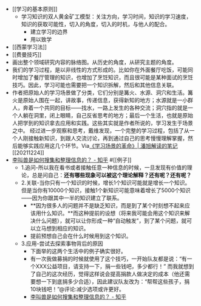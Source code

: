 - [[学习的基本原则]]
    - 学习知识的双人黄金矿工模型：关注方向，学习时间，知识的学习速度，知识的获取可能性，切入的角度，切入的时机，与他人的配合。
        - 建立学习的边界
        - 用以致学
- [[西蒙学习法]]
- [[费曼技巧]]
- 画出整个领域研究内容的脉络图。从历史的角度，从研究主题的角度。
- 我们的学习过程，是以非线性的方式形成的。比如你在外面餐厅吃饭，可能同时增加了餐厅管理的知识，也增加了烹饪知识，而且很可能是某种面试的烹饪技巧。因此，学习可能也需要把一个知识拆解，然后和其他信息关联。
- 作者把原始人的学习场景做了分类，它们分别是篝火、水源、洞穴和生活。篝火是原始人围在一起，讲故事，传递信息，获得新知的地方；水源就是一小群人，奔着一个共同的目标——找水，一路上发生的各种交流；洞穴指的就是一个人躺在洞里，闭上眼睛，自己反省思考的地方；最后一个生活，也就是原始人把学到的知识拿去应用和实践。这些其实就是作者所说的，学习发生于场景之中。
  经过进一步观察和思考，戴维发现，一个完整的学习过程，包括了从一个人刚接触新知识，到跟人交流讨论，再到通过自己的思考慢慢理解掌握，然后能够实践应用这几个环节。Via[《学习场景的革命》| 潘旭解读的笔记](https://app.yinxiang.com/shard/s63/nl/13797828/1dfc7040-02cf-4dd3-a0ab-0c809ed9ddbe/)[[20211224]] 
- [李叫兽是如何搜集和整理信息的？ - 知乎](https://www.zhihu.com/question/31154592/answer/51489241) #[[例子]]
    - 1.追问-所以我在看书或者接触任意一种信息的时候，一旦发现有价值的理论，总是问自己：**还有哪些现象可以被这个理论解释？还有呢？还有呢？**
    - 2.关联-当你只有一个知识的时候，增长1个知识可能就是增长一个知识。但是当你有10000个知识，接触1个新知识可能意味着增长了5000个知识——因为你跟其中一半的知识建立了联系。
        - **因为很多人的问题并不是缺乏知识，而是到了某个时刻想不起来应该用什么知识。**而这种提前的设想（将来我可能会用这个知识来解决什么问题），就可以让你形成一种“自动触发”，到了某个问题，就可以立马想到相应的知识。
        - 提前预想自己会在什么时候用到这个知识。
    - 3.应用-尝试去探索事物背后的原因
        - 下面举的这两个生活中的例子确实很好。
        - 有一次我做募捐的时候就使用了这个技巧，一开始队友都是说：“有一个XXX公益项目，请支持一下，捐一些钱吧，多少都行！” 而我就想到了自己的这次经历，觉得这样说会提高捐款人做决定的成本（他还需要想一下到底捐多少合适），因此建议队友改为：“帮帮这些孩子，捐10块钱吧！”@评论:减少选项或许更好。
        - [李叫兽是如何搜集和整理信息的？ - 知乎](https://www.diigo.com/outliner/diigo_items/1032604/12128769/629846137)
